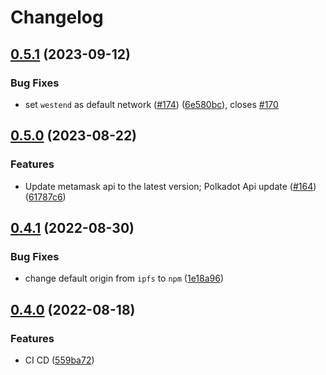 # Changelog

## [0.5.1](https://github.com/ChainSafe/metamask-snap-polkadot/compare/metamask-polkadot-adapter-v0.5.0...metamask-polkadot-adapter-v0.5.1) (2023-09-12)


### Bug Fixes

* set `westend` as default network ([#174](https://github.com/ChainSafe/metamask-snap-polkadot/issues/174)) ([6e580bc](https://github.com/ChainSafe/metamask-snap-polkadot/commit/6e580bc17a8991c7bf455c0828918c7f8f1df7de)), closes [#170](https://github.com/ChainSafe/metamask-snap-polkadot/issues/170)

## [0.5.0](https://github.com/ChainSafe/metamask-snap-polkadot/compare/metamask-polkadot-adapter-v0.4.1...metamask-polkadot-adapter-v0.5.0) (2023-08-22)


### Features

* Update metamask api to the latest version; Polkadot Api update ([#164](https://github.com/ChainSafe/metamask-snap-polkadot/issues/164)) ([61787c6](https://github.com/ChainSafe/metamask-snap-polkadot/commit/61787c6d2193e7ec6dee6cf3ecfae4b855717092))

## [0.4.1](https://github.com/ChainSafe/metamask-snap-polkadot/compare/metamask-polkadot-adapter-v0.4.0...metamask-polkadot-adapter-v0.4.1) (2022-08-30)


### Bug Fixes

* change default origin from `ipfs` to `npm` ([1e18a96](https://github.com/ChainSafe/metamask-snap-polkadot/commit/1e18a96fa9aee3f27533245a3e3af8f1680671a7))

## [0.4.0](https://github.com/ChainSafe/metamask-snap-polkadot/compare/metamask-polkadot-adapter-v0.3.1...metamask-polkadot-adapter-v0.4.0) (2022-08-18)


### Features

* CI CD ([559ba72](https://github.com/ChainSafe/metamask-snap-polkadot/commit/559ba722def6b5a95360d4f5daead1bdabb27f82))
